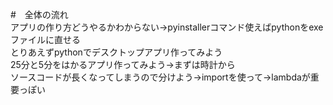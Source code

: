 #　全体の流れ  
アプリの作り方どうやるかわからない→pyinstallerコマンド使えばpythonをexeファイルに直せる  
とりあえずpythonでデスクトップアプリ作ってみよう  
25分と5分をはかるアプリ作ってみよう→まずは時計から  
ソースコードが長くなってしまうので分けよう→importを使って→lambdaが重要っぽい  
